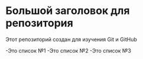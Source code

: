 # Большой заголовок для репозитория
Этот репозиторий создан для изучения Git и GitHub




-Это список №1
-Это список №2
-Это список №3






